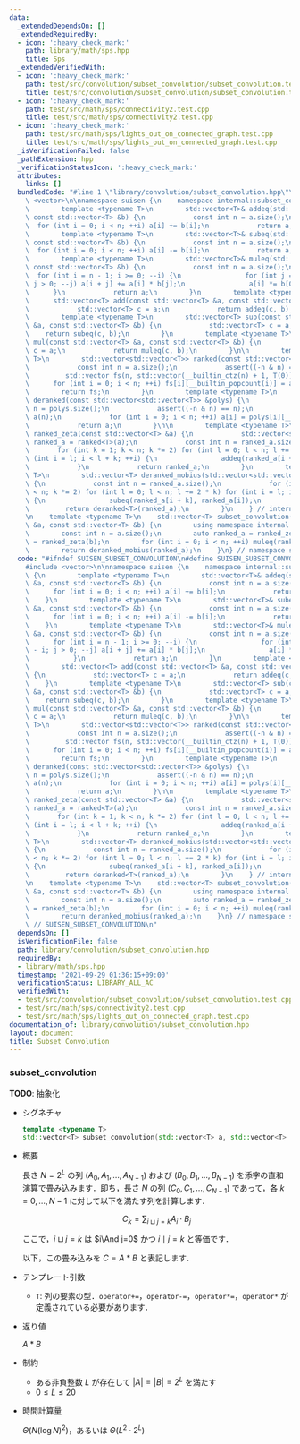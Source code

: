 ```yaml
---
data:
  _extendedDependsOn: []
  _extendedRequiredBy:
  - icon: ':heavy_check_mark:'
    path: library/math/sps.hpp
    title: Sps
  _extendedVerifiedWith:
  - icon: ':heavy_check_mark:'
    path: test/src/convolution/subset_convolution/subset_convolution.test.cpp
    title: test/src/convolution/subset_convolution/subset_convolution.test.cpp
  - icon: ':heavy_check_mark:'
    path: test/src/math/sps/connectivity2.test.cpp
    title: test/src/math/sps/connectivity2.test.cpp
  - icon: ':heavy_check_mark:'
    path: test/src/math/sps/lights_out_on_connected_graph.test.cpp
    title: test/src/math/sps/lights_out_on_connected_graph.test.cpp
  _isVerificationFailed: false
  _pathExtension: hpp
  _verificationStatusIcon: ':heavy_check_mark:'
  attributes:
    links: []
  bundledCode: "#line 1 \"library/convolution/subset_convolution.hpp\"\n\n\n\n#include\
    \ <vector>\n\nnamespace suisen {\n    namespace internal::subset_convolution {\n\
    \        template <typename T>\n        std::vector<T>& addeq(std::vector<T> &a,\
    \ const std::vector<T> &b) {\n            const int n = a.size();\n          \
    \  for (int i = 0; i < n; ++i) a[i] += b[i];\n            return a;\n        }\n\
    \        template <typename T>\n        std::vector<T>& subeq(std::vector<T> &a,\
    \ const std::vector<T> &b) {\n            const int n = a.size();\n          \
    \  for (int i = 0; i < n; ++i) a[i] -= b[i];\n            return a;\n        }\n\
    \        template <typename T>\n        std::vector<T>& muleq(std::vector<T> &a,\
    \ const std::vector<T> &b) {\n            const int n = a.size();\n          \
    \  for (int i = n - 1; i >= 0; --i) {\n                for (int j = n - 1 - i;\
    \ j > 0; --j) a[i + j] += a[i] * b[j];\n                a[i] *= b[0];\n      \
    \      }\n            return a;\n        }\n        template <typename T>\n  \
    \      std::vector<T> add(const std::vector<T> &a, const std::vector<T> &b) {\n\
    \            std::vector<T> c = a;\n            return addeq(c, b);\n        }\n\
    \        template <typename T>\n        std::vector<T> sub(const std::vector<T>\
    \ &a, const std::vector<T> &b) {\n            std::vector<T> c = a;\n        \
    \    return subeq(c, b);\n        }\n        template <typename T>\n        std::vector<T>\
    \ mul(const std::vector<T> &a, const std::vector<T> &b) {\n            std::vector<T>\
    \ c = a;\n            return muleq(c, b);\n        }\n\n        template <typename\
    \ T>\n        std::vector<std::vector<T>> ranked(const std::vector<T> &a) {\n\
    \            const int n = a.size();\n            assert((-n & n) == n);\n   \
    \         std::vector fs(n, std::vector(__builtin_ctz(n) + 1, T(0)));\n      \
    \      for (int i = 0; i < n; ++i) fs[i][__builtin_popcount(i)] = a[i];\n    \
    \        return fs;\n        }\n        template <typename T>\n        std::vector<T>\
    \ deranked(const std::vector<std::vector<T>> &polys) {\n            const int\
    \ n = polys.size();\n            assert((-n & n) == n);\n            std::vector<T>\
    \ a(n);\n            for (int i = 0; i < n; ++i) a[i] = polys[i][__builtin_popcount(i)];\n\
    \            return a;\n        }\n\n        template <typename T>\n        std::vector<std::vector<T>>\
    \ ranked_zeta(const std::vector<T> &a) {\n            std::vector<std::vector<T>>\
    \ ranked_a = ranked<T>(a);\n            const int n = ranked_a.size();\n     \
    \       for (int k = 1; k < n; k *= 2) for (int l = 0; l < n; l += 2 * k) for\
    \ (int i = l; i < l + k; ++i) {\n                addeq(ranked_a[i + k], ranked_a[i]);\n\
    \            }\n            return ranked_a;\n        }\n        template <typename\
    \ T>\n        std::vector<T> deranked_mobius(std::vector<std::vector<T>> &ranked_a)\
    \ {\n            const int n = ranked_a.size();\n            for (int k = 1; k\
    \ < n; k *= 2) for (int l = 0; l < n; l += 2 * k) for (int i = l; i < l + k; ++i)\
    \ {\n                subeq(ranked_a[i + k], ranked_a[i]);\n            }\n   \
    \         return deranked<T>(ranked_a);\n        }\n    } // internal::subset_convolution\n\
    \n    template <typename T>\n    std::vector<T> subset_convolution(const std::vector<T>\
    \ &a, const std::vector<T> &b) {\n        using namespace internal::subset_convolution;\n\
    \        const int n = a.size();\n        auto ranked_a = ranked_zeta(a), ranked_b\
    \ = ranked_zeta(b);\n        for (int i = 0; i < n; ++i) muleq(ranked_a[i], ranked_b[i]);\n\
    \        return deranked_mobius(ranked_a);\n    }\n} // namespace suisen\n\n\n"
  code: "#ifndef SUISEN_SUBSET_CONVOLUTION\n#define SUISEN_SUBSET_CONVOLUTION\n\n\
    #include <vector>\n\nnamespace suisen {\n    namespace internal::subset_convolution\
    \ {\n        template <typename T>\n        std::vector<T>& addeq(std::vector<T>\
    \ &a, const std::vector<T> &b) {\n            const int n = a.size();\n      \
    \      for (int i = 0; i < n; ++i) a[i] += b[i];\n            return a;\n    \
    \    }\n        template <typename T>\n        std::vector<T>& subeq(std::vector<T>\
    \ &a, const std::vector<T> &b) {\n            const int n = a.size();\n      \
    \      for (int i = 0; i < n; ++i) a[i] -= b[i];\n            return a;\n    \
    \    }\n        template <typename T>\n        std::vector<T>& muleq(std::vector<T>\
    \ &a, const std::vector<T> &b) {\n            const int n = a.size();\n      \
    \      for (int i = n - 1; i >= 0; --i) {\n                for (int j = n - 1\
    \ - i; j > 0; --j) a[i + j] += a[i] * b[j];\n                a[i] *= b[0];\n \
    \           }\n            return a;\n        }\n        template <typename T>\n\
    \        std::vector<T> add(const std::vector<T> &a, const std::vector<T> &b)\
    \ {\n            std::vector<T> c = a;\n            return addeq(c, b);\n    \
    \    }\n        template <typename T>\n        std::vector<T> sub(const std::vector<T>\
    \ &a, const std::vector<T> &b) {\n            std::vector<T> c = a;\n        \
    \    return subeq(c, b);\n        }\n        template <typename T>\n        std::vector<T>\
    \ mul(const std::vector<T> &a, const std::vector<T> &b) {\n            std::vector<T>\
    \ c = a;\n            return muleq(c, b);\n        }\n\n        template <typename\
    \ T>\n        std::vector<std::vector<T>> ranked(const std::vector<T> &a) {\n\
    \            const int n = a.size();\n            assert((-n & n) == n);\n   \
    \         std::vector fs(n, std::vector(__builtin_ctz(n) + 1, T(0)));\n      \
    \      for (int i = 0; i < n; ++i) fs[i][__builtin_popcount(i)] = a[i];\n    \
    \        return fs;\n        }\n        template <typename T>\n        std::vector<T>\
    \ deranked(const std::vector<std::vector<T>> &polys) {\n            const int\
    \ n = polys.size();\n            assert((-n & n) == n);\n            std::vector<T>\
    \ a(n);\n            for (int i = 0; i < n; ++i) a[i] = polys[i][__builtin_popcount(i)];\n\
    \            return a;\n        }\n\n        template <typename T>\n        std::vector<std::vector<T>>\
    \ ranked_zeta(const std::vector<T> &a) {\n            std::vector<std::vector<T>>\
    \ ranked_a = ranked<T>(a);\n            const int n = ranked_a.size();\n     \
    \       for (int k = 1; k < n; k *= 2) for (int l = 0; l < n; l += 2 * k) for\
    \ (int i = l; i < l + k; ++i) {\n                addeq(ranked_a[i + k], ranked_a[i]);\n\
    \            }\n            return ranked_a;\n        }\n        template <typename\
    \ T>\n        std::vector<T> deranked_mobius(std::vector<std::vector<T>> &ranked_a)\
    \ {\n            const int n = ranked_a.size();\n            for (int k = 1; k\
    \ < n; k *= 2) for (int l = 0; l < n; l += 2 * k) for (int i = l; i < l + k; ++i)\
    \ {\n                subeq(ranked_a[i + k], ranked_a[i]);\n            }\n   \
    \         return deranked<T>(ranked_a);\n        }\n    } // internal::subset_convolution\n\
    \n    template <typename T>\n    std::vector<T> subset_convolution(const std::vector<T>\
    \ &a, const std::vector<T> &b) {\n        using namespace internal::subset_convolution;\n\
    \        const int n = a.size();\n        auto ranked_a = ranked_zeta(a), ranked_b\
    \ = ranked_zeta(b);\n        for (int i = 0; i < n; ++i) muleq(ranked_a[i], ranked_b[i]);\n\
    \        return deranked_mobius(ranked_a);\n    }\n} // namespace suisen\n\n#endif\
    \ // SUISEN_SUBSET_CONVOLUTION\n"
  dependsOn: []
  isVerificationFile: false
  path: library/convolution/subset_convolution.hpp
  requiredBy:
  - library/math/sps.hpp
  timestamp: '2021-09-29 01:36:15+09:00'
  verificationStatus: LIBRARY_ALL_AC
  verifiedWith:
  - test/src/convolution/subset_convolution/subset_convolution.test.cpp
  - test/src/math/sps/connectivity2.test.cpp
  - test/src/math/sps/lights_out_on_connected_graph.test.cpp
documentation_of: library/convolution/subset_convolution.hpp
layout: document
title: Subset Convolution
---
```


### subset_convolution

__TODO__: 抽象化

- シグネチャ

  ```cpp
  template <typename T>
  std::vector<T> subset_convolution(std::vector<T> a, std::vector<T> b)
  ```

- 概要

  長さ $N=2^L$ の列 $(A_0,A_1,\ldots,A_{N-1})$ および $(B_0,B_1,\ldots,B_{N-1})$ を添字の直和演算で畳み込みます．即ち，長さ $N$ の列 $(C_0,C_1,\ldots,C_{N-1})$ であって，各 $k=0,\ldots,N-1$ に対して以下を満たす列を計算します．

  $$ C _ k = \sum _ { i \sqcup j = k } A _ i \cdot B _ j $$

  ここで，$i\sqcup j=k$ は $i\And j=0$ かつ $i\mid j=k$ と等価です．

  以下，この畳み込みを $C=A\ast B$ と表記します．

- テンプレート引数

  - `T`: 列の要素の型．`operator+=`，`operator-=`，`operator*=`，`operator*` が定義されている必要があります．

- 返り値
  
  $A\ast B$

- 制約

  - ある非負整数 $L$ が存在して $\vert A \vert=\vert B \vert= 2 ^ L$ を満たす
  - $0\leq L\leq 20$

- 時間計算量

  $\Theta(N(\log N)^2)$，あるいは $\Theta(L^2\cdot 2^L)$
